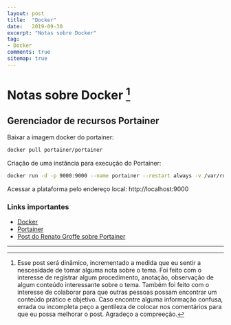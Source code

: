 ```yaml
---
layout: post
title:  "Docker"
date:   2019-09-30
excerpt: "Notas sobre Docker"
tag:
- Docker 
comments: true
sitemap: true
---
```


# Notas sobre Docker [^bignote]

## Gerenciador de recursos Portainer

Baixar a imagem docker do portainer:

```bash
docker pull portainer/portainer
```

Criação de uma instância para execução do Portainer:

```bash
docker run -d -p 9000:9000 --name portainer --restart always -v /var/run/docker.sock:/var/run/docker.sock -v /home/<user>/Portainer/data:/data portainer/portainer
```

Acessar a plataforma pelo endereço local:
http://localhost:9000

### Links importantes

- [Docker](https://nodejs.org)
- [Portainer](https://www.portainer.io/)
- [Post do Renato Groffe sobre Portainer](https://medium.com/@renato.groffe/docker-portainer-gerenciando-containers-a-partir-de-um-browser-87af6ce74be3)

---

[^bignote]: Esse post será dinâmico, incrementado a medida que eu sentir a nescesidade de tomar alguma nota sobre o tema. Foi feito com o interesse de registrar algum procedimento, anotação, observação de algum conteúdo interessante sobre o tema. Também foi feito com o interesse de colaborar para que outras pessoas possam encontrar um conteúdo prático e objetivo. Caso encontre alguma informação confusa, errada ou incompleta peço a gentileza de colocar nos comentários para que eu possa melhorar o post. Agradeço a compreeção.